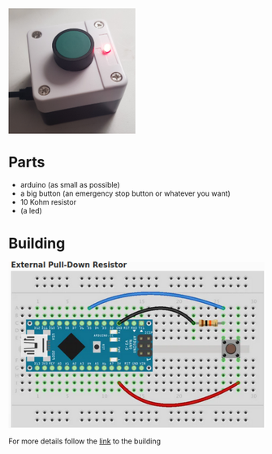 <img src="/assets/final_building.jpg" align="center" alt="button" width="250"/>

# Parts

- arduino (as small as possible)
- a big button (an emergency stop button or whatever you want)
- 10 Kohm resistor
- (a led)

# Building

![sketch](/assets/arduino_board.png)

For more details follow the [link](https://sciencesappliquees.com/codages/arduino/654-arduino-3-different-ways-of-connecting-a-push-button) 
to the building



